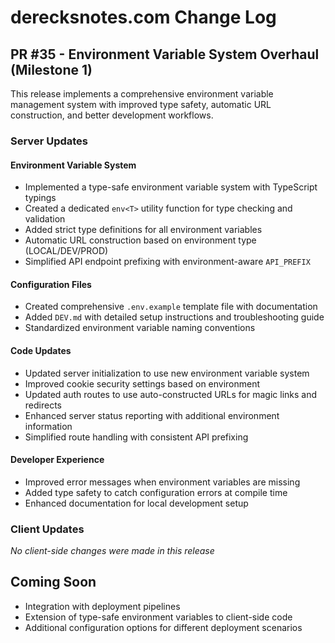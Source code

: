 # derecksnotes.com Change Log

## PR #35 - Environment Variable System Overhaul (Milestone 1)

This release implements a comprehensive environment variable management system with improved type safety, automatic URL construction, and better development workflows.

### Server Updates

#### Environment Variable System
- Implemented a type-safe environment variable system with TypeScript typings
- Created a dedicated `env<T>` utility function for type checking and validation
- Added strict type definitions for all environment variables
- Automatic URL construction based on environment type (LOCAL/DEV/PROD)
- Simplified API endpoint prefixing with environment-aware `API_PREFIX`

#### Configuration Files
- Created comprehensive `.env.example` template file with documentation
- Added `DEV.md` with detailed setup instructions and troubleshooting guide
- Standardized environment variable naming conventions

#### Code Updates
- Updated server initialization to use new environment variable system
- Improved cookie security settings based on environment
- Updated auth routes to use auto-constructed URLs for magic links and redirects
- Enhanced server status reporting with additional environment information
- Simplified route handling with consistent API prefixing

#### Developer Experience
- Improved error messages when environment variables are missing
- Added type safety to catch configuration errors at compile time
- Enhanced documentation for local development setup

### Client Updates

*No client-side changes were made in this release*

## Coming Soon

- Integration with deployment pipelines
- Extension of type-safe environment variables to client-side code
- Additional configuration options for different deployment scenarios
